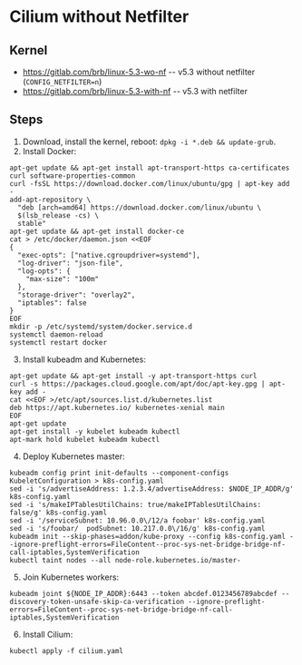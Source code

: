 # Cilium without Netfilter

## Kernel

* https://gitlab.com/brb/linux-5.3-wo-nf -- v5.3 without netfilter (`CONFIG_NETFILTER=n`)
* https://gitlab.com/brb/linux-5.3-with-nf -- v5.3 with netfilter

## Steps

1. Download, install the kernel, reboot: `dpkg -i *.deb && update-grub`.
2. Install Docker:

```
apt-get update && apt-get install apt-transport-https ca-certificates curl software-properties-common
curl -fsSL https://download.docker.com/linux/ubuntu/gpg | apt-key add -
add-apt-repository \
  "deb [arch=amd64] https://download.docker.com/linux/ubuntu \
  $(lsb_release -cs) \
  stable"
apt-get update && apt-get install docker-ce
cat > /etc/docker/daemon.json <<EOF
{
  "exec-opts": ["native.cgroupdriver=systemd"],
  "log-driver": "json-file",
  "log-opts": {
    "max-size": "100m"
  },
  "storage-driver": "overlay2",
  "iptables": false
}
EOF
mkdir -p /etc/systemd/system/docker.service.d
systemctl daemon-reload
systemctl restart docker
```

3. Install kubeadm and Kubernetes:

```
apt-get update && apt-get install -y apt-transport-https curl
curl -s https://packages.cloud.google.com/apt/doc/apt-key.gpg | apt-key add -
cat <<EOF >/etc/apt/sources.list.d/kubernetes.list
deb https://apt.kubernetes.io/ kubernetes-xenial main
EOF
apt-get update
apt-get install -y kubelet kubeadm kubectl
apt-mark hold kubelet kubeadm kubectl
```

4. Deploy Kubernetes master:

```
kubeadm config print init-defaults --component-configs KubeletConfiguration > k8s-config.yaml
sed -i 's/advertiseAddress: 1.2.3.4/advertiseAddress: $NODE_IP_ADDR/g' k8s-config.yaml
sed -i 's/makeIPTablesUtilChains: true/makeIPTablesUtilChains: false/g' k8s-config.yaml
sed -i '/serviceSubnet: 10.96.0.0\/12/a foobar' k8s-config.yaml
sed -i 's/foobar/  podSubnet: 10.217.0.0\/16/g' k8s-config.yaml
kubeadm init --skip-phases=addon/kube-proxy --config k8s-config.yaml --ignore-preflight-errors=FileContent--proc-sys-net-bridge-bridge-nf-call-iptables,SystemVerification
kubectl taint nodes --all node-role.kubernetes.io/master-
```

5. Join Kubernetes workers:

```
kubeadm joint ${NODE_IP_ADDR}:6443 --token abcdef.0123456789abcdef --discovery-token-unsafe-skip-ca-verification --ignore-preflight-errors=FileContent--proc-sys-net-bridge-bridge-nf-call-iptables,SystemVerification
```

6. Install Cilium:

```
kubectl apply -f cilium.yaml
```
